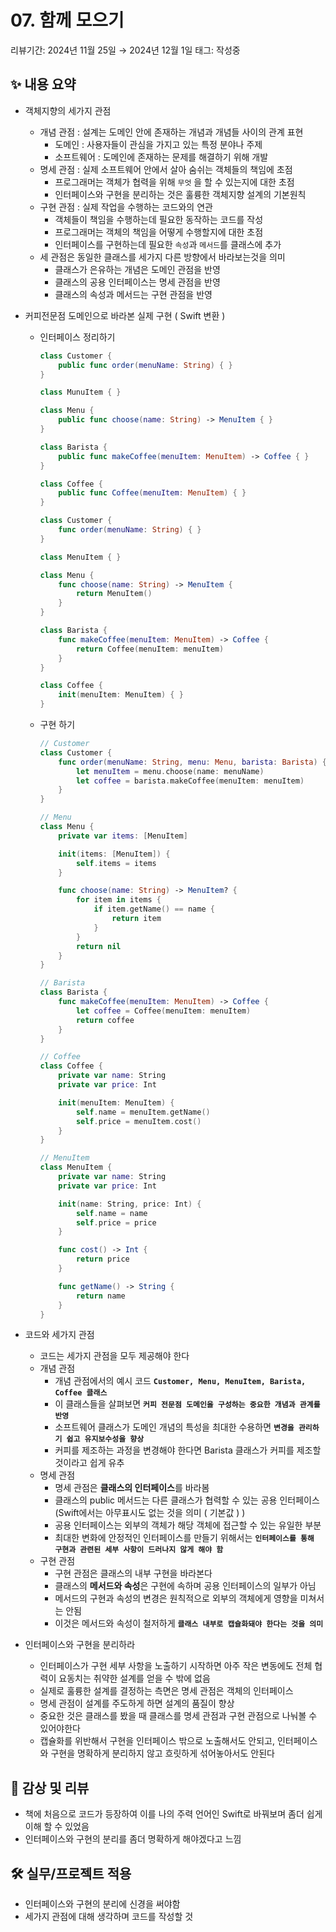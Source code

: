 # 07. 함께 모으기

리뷰기간: 2024년 11월 25일 → 2024년 12월 1일
태그: 작성중

## ✨ 내용 요약

- 객체지향의 세가지 관점
    - 개념 관점 : 설계는 도메인 안에 존재하는 개념과 개념들 사이의 관계 표현
        - 도메인 : 사용자들이 관심을 가지고 있는 특정 분야나 주제
        - 소프트웨어 : 도메인에 존재하는 문제를 해결하기 위해 개발
    - 명세 관점 : 실제 소프트웨어 안에서 살아 숨쉬는 객체들의 책임에 초점
        - 프로그래머는 객체가 협력을 위해 `무엇` 을 할 수 있는지에 대한 초점
        - 인터페이스와 구현을 분리하는 것은 훌륭한 객체지향 설계의 기본원칙
    - 구현 관점 : 실제 작업을 수행하는 코드와의 연관
        - 객체들이 책임을 수행하는데 필요한 동작하는 코드를 작성
        - 프로그래머는 객체의 책임을 어떻게 수행할지에 대한 초점
        - 인터페이스를 구현하는데 필요한 `속성`과 `메서드`를 클래스에 추가
    - 세 관점은 동일한 클래스를 세가지 다른 방향에서 바라보는것을 의미
        - 클래스가 은유하는 개념은 도메인 관점을 반영
        - 클래스의 공용 인터페이스는 명세 관점을 반영
        - 클래스의 속성과 메서드는 구현 관점을 반영
- 커피전문점 도메인으로 바라본 실제 구현 ( Swift 변환 )
    - 인터페이스 정리하기
        
        ```swift
        class Customer {
        	public func order(menuName: String) { }
        }
        
        class MunuItem { }
        
        class Menu {
        	public func choose(name: String) -> MenuItem { }
        }
        
        class Barista {
            public func makeCoffee(menuItem: MenuItem) -> Coffee { }
        }
        
        class Coffee {
            public func Coffee(menuItem: MenuItem) { }
        }
        
        class Customer {
            func order(menuName: String) { }
        }
        
        class MenuItem { }
        
        class Menu {
            func choose(name: String) -> MenuItem {
                return MenuItem()
            }
        }
        
        class Barista {
            func makeCoffee(menuItem: MenuItem) -> Coffee {
                return Coffee(menuItem: menuItem)
            }
        }
        
        class Coffee {
            init(menuItem: MenuItem) { }
        }
        ```
        
    - 구현 하기
        
        ```swift
        // Customer
        class Customer {
            func order(menuName: String, menu: Menu, barista: Barista) {
                let menuItem = menu.choose(name: menuName)
                let coffee = barista.makeCoffee(menuItem: menuItem)
            }
        }
        
        // Menu
        class Menu {
            private var items: [MenuItem]
        
            init(items: [MenuItem]) {
                self.items = items
            }
        
            func choose(name: String) -> MenuItem? {
                for item in items {
                    if item.getName() == name {
                        return item
                    }
                }
                return nil
            }
        }
        
        // Barista
        class Barista {
            func makeCoffee(menuItem: MenuItem) -> Coffee {
                let coffee = Coffee(menuItem: menuItem)
                return coffee
            }
        }
        
        // Coffee
        class Coffee {
            private var name: String
            private var price: Int
        
            init(menuItem: MenuItem) {
                self.name = menuItem.getName()
                self.price = menuItem.cost()
            }
        }
        
        // MenuItem
        class MenuItem {
            private var name: String
            private var price: Int
        
            init(name: String, price: Int) {
                self.name = name
                self.price = price
            }
        
            func cost() -> Int {
                return price
            }
        
            func getName() -> String {
                return name
            }
        }
        
        ```
        
- 코드와 세가지 관점
    - 코드는 세가지 관점을 모두 제공해야 한다
    - 개념 관점
        - 개념 관점에서의 예시 코드 **`Customer, Menu, MenuItem, Barista, Coffee 클래스`**
        - 이 클래스들을 살펴보면 **`커피 전문점 도메인을 구성하는 중요한 개념과 관계를 반영`**
        - 소프트웨어 클래스가 도메인 개념의 특성을 최대한 수용하면 **`변경을 관리하기 쉽고 유지보수성을 향상`**
        - 커피를 제조하는 과정을 변경해야 한다면 Barista 클래스가 커피를 제조할 것이라고 쉽게 유추
    - 명세 관점
        - 명세 관점은 **클래스의 인터페이스**를 바라봄
        - 클래스의 public 메서드는 다른 클래스가 협력할 수 있는 공용 인터페이스 (Swift에서는 아무표시도 없는 것을 의미 ( 기본값 ) )
        - 공용 인터페이스는 외부의 객체가 해당 객체에 접근할 수 있는 유일한 부분
        - 최대한 변화에 안정적인 인터페이스를 만들기 위해서는 **`인터페이스를 통해 구현과 관련된 세부 사항이 드러나지 않게 해야 함`**
    - 구현 관점
        - 구현 관점은 클래스의 내부 구현을 바라본다
        - 클래스의 **메서드와 속성**은 구현에 속하며 공용 인터페이스의 일부가 아님
        - 메서드의 구현과 속성의 변경은 원칙적으로 외부의 객체에게 영향을 미쳐서는 안됨
        - 이것은 메서드와 속성이 철저하게 **`클래스 내부로 캡슐화돼야 한다는 것을 의미`**
- 인터페이스와 구현을 분리하라
    - 인터페이스가 구현 세부 사항을 노출하기 시작하면 아주 작은 변동에도 전체 협력이 요동치는 취약한 설계를 얻을 수 밖에 없음
    - 실제로 훌륭한 설계를 결정하는 측면은 명세 관점은 객체의 인터페이스
    - 명세 관점이 설계를 주도하게 하면 설계의 품질이 향상
    - 중요한 것은 클래스를 봤을 때 클래스를 명세 관점과 구현 관점으로 나눠볼 수 있어야한다
    - 캡슐화를 위반해서 구현을 인터페이스 밖으로 노출해서도 안되고, 인터페이스와 구현을 명확하게 분리하지 않고 흐릿하게 섞어놓아서도 안된다

## 📝 감상 및 리뷰

- 책에 처음으로 코드가 등장하여 이를 나의 주력 언어인 Swift로 바꿔보며 좀더 쉽게 이해 할 수 있었음
- 인터페이스와 구현의 분리를 좀더 명확하게 해야겠다고 느낌

## 🛠️ 실무/프로젝트 적용

- 인터페이스와 구현의 분리에 신경을 써야함
- 세가지 관점에 대해 생각하며 코드를 작성할 것